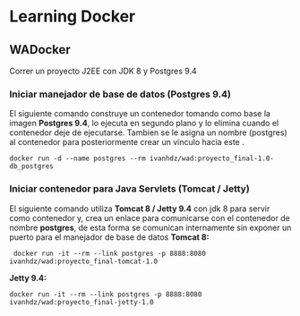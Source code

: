 # Learning Docker

## WADocker
Correr un proyecto J2EE con JDK 8 y Postgres 9.4
### Iniciar manejador de base de datos (Postgres 9.4)
El siguiente comando construye un contenedor tomando como base la imagen **Postgres 9.4**, lo ejecuta en segundo plano y lo elimina cuando el contenedor deje de ejecutarse. Tambien se le asigna un nombre (postgres) al contenedor para posteriormente crear un vinculo hacia este .

    docker run -d --name postgres --rm ivanhdz/wad:proyecto_final-1.0-db_postgres
### Iniciar contenedor para Java Servlets (Tomcat / Jetty)
El siguiente comando utiliza **Tomcat 8 / Jetty 9.4** con jdk 8 para servir como contenedor y, crea un enlace para comunicarse con el contenedor de nombre **postgres**, de esta forma se comunican internamente sin exponer un puerto para el manejador de base de datos
**Tomcat 8:**

     docker run -it --rm --link postgres -p 8888:8080 ivanhdz/wad:proyecto_final-tomcat-1.0
    
**Jetty 9.4:** 

    docker run -it --rm --link postgres -p 8888:8080 ivanhdz/wad:proyecto_final-jetty-1.0

